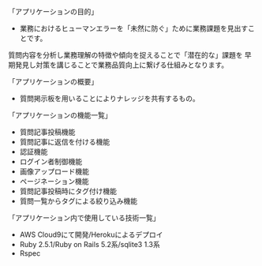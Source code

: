 「アプリケーションの目的」
- 業務におけるヒューマンエラーを「未然に防ぐ」ために業務課題を見出すことです。

質問内容を分析し業務理解の特徴や傾向を捉えることで「潜在的な」課題を
早期発見し対策を講じることで業務品質向上に繋げる仕組みとなります。

「アプリケーションの概要」
- 質問掲示板を用いることによりナレッジを共有するもの。

「アプリケーションの機能一覧」
- 質問記事投稿機能
- 質問記事に返信を付ける機能
- 認証機能
- ログイン者制御機能
- 画像アップロード機能
- ページネーション機能
- 質問記事投稿時にタグ付け機能
- 質問一覧からタグによる絞り込み機能

「アプリケーション内で使用している技術一覧」
- AWS Cloud9にて開発/Herokuによるデプロイ
- Ruby 2.5.1/Ruby on Rails 5.2系/sqlite3 1.3系
- Rspec
